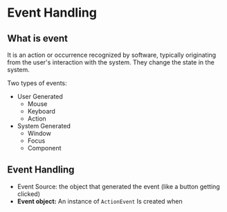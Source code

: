 # Event Handling
## What is event
It is an action or occurrence recognized by software, typically originating from the user's interaction with the system. They change the state in the system.

Two types of events:
- User Generated
	- Mouse
	- Keyboard
	- Action
- System Generated
	- Window
	- Focus
	- Component

## Event Handling
- Event Source: the object that generated the event (like a button getting clicked)
- **Event object:** An instance of `ActionEvent` Is created when 